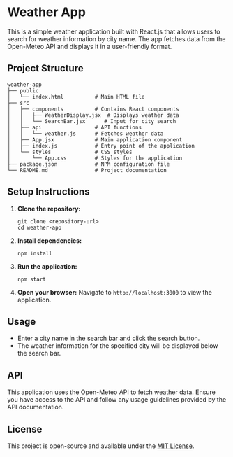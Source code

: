 # Weather App

This is a simple weather application built with React.js that allows users to search for weather information by city name. The app fetches data from the Open-Meteo API and displays it in a user-friendly format.

## Project Structure

```
weather-app
├── public
│   └── index.html          # Main HTML file
├── src
│   ├── components          # Contains React components
│   │   ├── WeatherDisplay.jsx  # Displays weather data
│   │   └── SearchBar.jsx      # Input for city search
│   ├── api                 # API functions
│   │   └── weather.js      # Fetches weather data
│   ├── App.jsx             # Main application component
│   ├── index.js            # Entry point of the application
│   └── styles              # CSS styles
│       └── App.css         # Styles for the application
├── package.json            # NPM configuration file
└── README.md               # Project documentation
```

## Setup Instructions

1. **Clone the repository:**
   ```
   git clone <repository-url>
   cd weather-app
   ```

2. **Install dependencies:**
   ```
   npm install
   ```

3. **Run the application:**
   ```
   npm start
   ```

4. **Open your browser:**
   Navigate to `http://localhost:3000` to view the application.

## Usage

- Enter a city name in the search bar and click the search button.
- The weather information for the specified city will be displayed below the search bar.

## API

This application uses the Open-Meteo API to fetch weather data. Ensure you have access to the API and follow any usage guidelines provided by the API documentation.

## License

This project is open-source and available under the [MIT License](LICENSE).